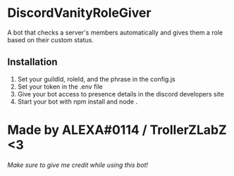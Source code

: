 # DiscordVanityRoleGiver
A bot that checks a server's members automatically and gives them a role based on their custom status.

## Installation
1. Set your guildId, roleId, and the phrase in the config.js
2. Set your token in the .env file
3. Give your bot access to presence details in the discord developers site
4. Start your bot with npm install and node .

# Made by ALEXA#0114 / TrollerZLabZ <3
###### Make sure to give me credit while using this bot!
